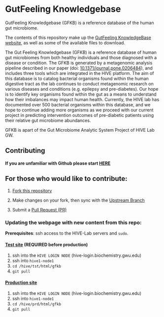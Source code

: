 # GutFeeling Knowledgebase
GutFeeling Knowledgebase (GFKB) is a reference database of the human gut microbiome.

The contents of this repository make up the [GutFeeling KnowledgeBase website](https://hive.biochemistry.gwu.edu/gfkb/), as well as some of the available files to download.

The Gut Feeling Knowledgebase (GFKB) is a reference database of human gut microbiomes from both healthy individuals and those diagnosed with a disease or condition. The GFKB is generated by a metagenomic analysis pipeline described in our paper (doi: <a href="https://journals.plos.org/plosone/article?id=10.1371/journal.pone.0206484">10.1371/journal.pone.0206484</a>), and includes three tools which are integrated in the HIVE platform. The aim of this database is to catalog bacterial organisms found within the human digestive tract as the lab continues to conduct metagenomic research on various diseases and conditions (e.g. epilepsy and pre-diabetes). Our hope is to identify key organisms found within the gut as a means to understand how their imbalances may impact human health. Currently, the HIVE lab has documented over 500 bacterial organisms within this database, and we hope to continue adding more organisms as we proceed with our current project in predicting intervention outcomes of pre-diabetic patients using their relative gut microbiome abundances.

GFKB is apart of the Gut Microbiome Analytic System Project of HIVE Lab GW.

## Contributing
#### If you are unfamiliar with Github please start [HERE](https://guides.github.com/activities/hello-world/)


## For those who would like to contribute:

1) [Fork this repository](https://docs.github.com/en/free-pro-team@latest/github/getting-started-with-github/fork-a-repo)

2) Make changes on your fork, then sync with the [Upstream Branch](https://www.atlassian.com/git/tutorials/git-forks-and-upstreams)

3) Submit a [Pull Request (PR)](https://docs.github.com/en/free-pro-team@latest/github/collaborating-with-issues-and-pull-requests/about-pull-requests)

### Updating the webpage with new content from this repo:

**Prerequisites**: ssh access to the HIVE-Lab servers and `sudo`.
#### [Test site](https://hive.biochemistry.gwu.edu/tst/gfkb/) (REQUIRED before production)
1) ssh into the `HIVE LOGIN NODE` (hive-login.biochemistry.gwu.edu)
2) ssh into `hive1-node1`
3) `cd /hive/tst/html/gfkb`
4) `git pull`
#### [Production site](https://hive.biochemistry.gwu.edu/gfkb/) 
1) ssh into the `HIVE LOGIN NODE` (hive-login.biochemistry.gwu.edu)
2) ssh into `hive1-node1`
3) `cd /hive/prd/html/gfkb`
4) `git pull`